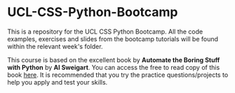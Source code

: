 
# UCL-CSS-Python-Bootcamp

This is a repository for the UCL CSS Python Bootcamp. All the code examples, exercises and slides from the bootcamp tutorials will be found within the relevant week's folder.

This course is based on the excellent book by **Automate the Boring Stuff with Python** by **Al Sweigart**. You can access the free to read copy of this book [here](https://automatetheboringstuff.com/). It is recommended that you try the practice questions/projects to help you apply and test your skills.
